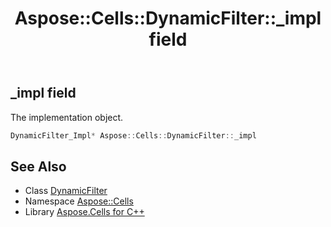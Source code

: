﻿---
title: Aspose::Cells::DynamicFilter::_impl field
linktitle: _impl
second_title: Aspose.Cells for C++ API Reference
description: 'Aspose::Cells::DynamicFilter::_impl field. The implementation object in C++.'
type: docs
weight: 800
url: /cpp/aspose.cells/dynamicfilter/_impl/
---
## _impl field


The implementation object.

```cpp
DynamicFilter_Impl* Aspose::Cells::DynamicFilter::_impl
```

## See Also

* Class [DynamicFilter](../)
* Namespace [Aspose::Cells](../../)
* Library [Aspose.Cells for C++](../../../)
